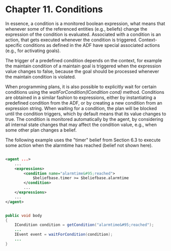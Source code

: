 Chapter 11. Conditions
===================================

In essence, a condition is a monitored boolean expression, what means that whenever some of the referenced entities (e.g., beliefs) change the expression of the condition is evaluated. Associated with a condition is an action, that gets executed whenever the condition is triggered. Context-specific conditions as defined in the ADF have special associated actions (e.g., for activating goals).

The trigger of a predefined condition depends on the context, for example the maintain condition of a maintain goal is triggered when the expression value changes to false, because the goal should be processed whenever the maintain condition is violated. 

When programming plans, it is also possible to explicitly wait for certain conditions using the *waitForCondition(ICondition cond)* method. Conditions are obtained in a similar fashion to expressions, either by instantiating a predefined condition from the ADF, or by creating a new condition from an expression string. When waiting for a condition, the plan will be blocked until the condition triggers, which by default means that its value changes to true. The condition is monitored automatically by the agent, by considering all internal state changes that may affect the condition value, e.g., when some other plan changes a belief.

The following example uses the "timer" belief from Section 6.3 to execute some action when the alarmtime has reached (belief not shown here).


```xml

<agent ...>
    ...
    <expressions>
        <condition name="alarmtime&#95;reached">
            $beliefbase.timer >= $beliefbase.alarmtime
        </condition>
        ...
    </expressions>
    ...
</agent>

```



```java

public void body
{
    ICondition condition = getCondition("alarmtime&#95;reached");
    ...
    IEvent event = waitForCondition(condition); 
    ...
}

```


